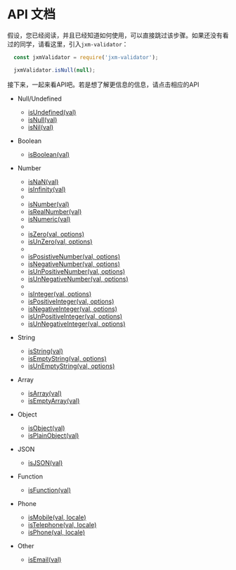 
API 文档
===========================

假设，您已经阅读，并且已经知道如何使用，可以直接跳过该步骤。如果还没有看过的同学，请看这里，引入`jxm-validator`：

```javascript
  const jxmValidator = require('jxm-validator');

  jxmValidator.isNull(null);
```

接下来，一起来看API吧。若是想了解更信息的信息，请点击相应的API

* Null/Undefined
  - [isUndefined(val)](./APIs/isUndefined.md)
  - [isNull(val)](./APIs/isNull.md)
  - [isNil(val)](./APIs/isNil.md)

* Boolean
  - [isBoolean(val)](./APIs/isBoolean.md)

* Number
  - [isNaN(val)](./APIs/isNaN.md)
  - [isInfinity(val)](./APIs/isInfinity.md)
  -
  - [isNumber(val)](./APIs/isNumber.md)
  - [isRealNumber(val)](./APIs/isRealNumber.md)
  - [isNumeric(val)](./APIs/isNumeric.md)
  -
  - [isZero(val, options)](./APIs/isZero.md)
  - [isUnZero(val, options)](./APIs/isUnZero.md)
  -
  - [isPosistiveNumber(val, options)](./APIs/isPositiveNumber.md)
  - [isNegativeNumber(val, options)](./APIs/isNegativeNumber.md)
  - [isUnPositiveNumber(val, options)](./APIs/isUnPositiveNumber.md)
  - [isUnNegativeNumber(val, options)](./APIs/isUnNegativeNumber.md)
  - 
  - [isInteger(val, options)](./APIs/isInteger.md)
  - [isPositiveInteger(val, options)](./APIs/isPositiveInteger.md)
  - [isNegativeInteger(val, options)](./APIs/isNegativeInteger.md)
  - [isUnPositiveInteger(val, options)](./APIs/isUnPositiveInteger.md)
  - [isUnNegativeInteger(val, options)](./APIs/isUnNegativeInteger.md)

* String
  - [isString(val)](./APIs/isString.md)
  - [isEmptyString(val, options)](./APIs/isEmptyString.md)
  - [isUnEmptyString(val, options)](./APIs/isUnEmptyString.md)

* Array
  - [isArray(val)](./APIs/isArray.md)
  - [isEmptyArray(val)](./APIs/isEmptyArray.md)

* Object
  - [isObject(val)](./APIs/isObject.md)
  - [isPlainObject(val)](./APIs/isPlainObject.md)

* JSON
  - [isJSON(val)](./APIs/isJSON.md)

* Function
  - [isFunction(val)](./APIs/isFunction.md)

* Phone
  - [isMobile(val, locale)](./APIs/isMobile.md)
  - [isTelephone(val, locale)](./APIs/isTelephone.md)
  - [isPhone(val, locale)](./APIs/isPhone.md)

* Other
  - [isEmail(val)](./APIs/isEmail.md)
